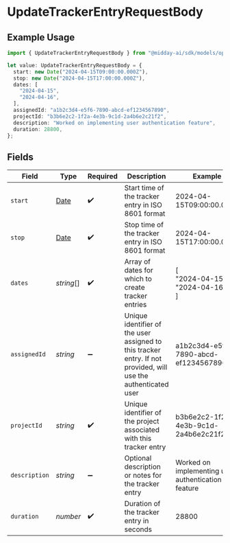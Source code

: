 # UpdateTrackerEntryRequestBody

## Example Usage

```typescript
import { UpdateTrackerEntryRequestBody } from "@midday-ai/sdk/models/operations";

let value: UpdateTrackerEntryRequestBody = {
  start: new Date("2024-04-15T09:00:00.000Z"),
  stop: new Date("2024-04-15T17:00:00.000Z"),
  dates: [
    "2024-04-15",
    "2024-04-16",
  ],
  assignedId: "a1b2c3d4-e5f6-7890-abcd-ef1234567890",
  projectId: "b3b6e2c2-1f2a-4e3b-9c1d-2a4b6e2c21f2",
  description: "Worked on implementing user authentication feature",
  duration: 28800,
};
```

## Fields

| Field                                                                                                          | Type                                                                                                           | Required                                                                                                       | Description                                                                                                    | Example                                                                                                        |
| -------------------------------------------------------------------------------------------------------------- | -------------------------------------------------------------------------------------------------------------- | -------------------------------------------------------------------------------------------------------------- | -------------------------------------------------------------------------------------------------------------- | -------------------------------------------------------------------------------------------------------------- |
| `start`                                                                                                        | [Date](https://developer.mozilla.org/en-US/docs/Web/JavaScript/Reference/Global_Objects/Date)                  | :heavy_check_mark:                                                                                             | Start time of the tracker entry in ISO 8601 format                                                             | 2024-04-15T09:00:00.000Z                                                                                       |
| `stop`                                                                                                         | [Date](https://developer.mozilla.org/en-US/docs/Web/JavaScript/Reference/Global_Objects/Date)                  | :heavy_check_mark:                                                                                             | Stop time of the tracker entry in ISO 8601 format                                                              | 2024-04-15T17:00:00.000Z                                                                                       |
| `dates`                                                                                                        | *string*[]                                                                                                     | :heavy_check_mark:                                                                                             | Array of dates for which to create tracker entries                                                             | [<br/>"2024-04-15",<br/>"2024-04-16"<br/>]                                                                     |
| `assignedId`                                                                                                   | *string*                                                                                                       | :heavy_minus_sign:                                                                                             | Unique identifier of the user assigned to this tracker entry. If not provided, will use the authenticated user | a1b2c3d4-e5f6-7890-abcd-ef1234567890                                                                           |
| `projectId`                                                                                                    | *string*                                                                                                       | :heavy_check_mark:                                                                                             | Unique identifier of the project associated with this tracker entry                                            | b3b6e2c2-1f2a-4e3b-9c1d-2a4b6e2c21f2                                                                           |
| `description`                                                                                                  | *string*                                                                                                       | :heavy_minus_sign:                                                                                             | Optional description or notes for the tracker entry                                                            | Worked on implementing user authentication feature                                                             |
| `duration`                                                                                                     | *number*                                                                                                       | :heavy_check_mark:                                                                                             | Duration of the tracker entry in seconds                                                                       | 28800                                                                                                          |